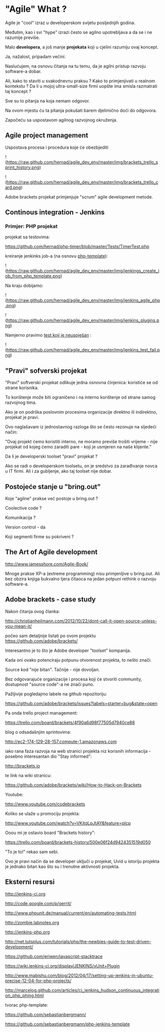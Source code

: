 "Agile" What ?
=============

Agile je "cool" izraz u developerskom svijetu posljednjih godina.

Međutim, kao i svi "hype" izrazi često se agilno upotrebljava a da se i
ne razumije previše.

Malo **developera**, a još manje **projekata** koji u cjelini razumiju ovaj
koncept.

Ja, nažalost, pripadam većini. 

Naslućujem, na osnovu čitanja na tu temu, da je agilni pristup razvoju software-a dobar. 

Ali, kako to staviti u svakodnevnu praksu ? Kako to primjenjivati u realnom kontekstu ? Da li u
mojoj ultra-small-size firmi uopšte ima smisla razmatrati taj koncept ?

Sve su to pitanja na koja nemam odgovor.

Na ovom mjestu ću ta pitanja pokušati barem djelimično doći do odgovora.

Započeću sa uspostavom agilnog razvojnog okruženja.


## Agile project management

Uspostava procesa i procedura koje će obezbjediti

!(https://raw.github.com/hernad/agile_dev_env/master/img/brackets_trello_sprint_history.png)

!(https://raw.github.com/hernad/agile_dev_env/master/img/brackets_trello_card.png)

Adobe brackets projekat primjenjuje "scrum" agile development metode. 

## Continous integration - Jenkins

### Primjer: PHP projekat

projekat sa testovima:

https://github.com/hernad/php-timer/blob/master/Tests/TimerTest.php

kreiranje jenkinks job-a (na osnovu
[php-template](http://jenkins-php.org)): 

!(https://raw.github.com/hernad/agile_dev_env/master/img/jenkings_create_job_from_php_template.png)

Na kraju dobijamo:

!(https://raw.github.com/hernad/agile_dev_env/master/img/jenkins_agile_php.png)

!(https://raw.github.com/hernad/agile_dev_env/master/img/jenkins_plugins.png)

Namjerno pravimo [test koji je
neuspješan](https://github.com/hernad/php-timer/commit/ae3b1b2ccbeccbe65938c0aaba20e8b6249275f9) :

!(https://raw.github.com/hernad/agile_dev_env/master/img/jenkins_test_fail.png)



"Pravi" sofverski projekat
-----------------------------

"Pravi" softverski projekat odlikuje jedna osnovna činjenica: koristiće
se od strane korisnika.

To korištenje može biti ograničeno i na interno korištenje od strane
samog razvojnog tima.

Ako je on podrška poslovnim procesima organizacije direktno ili
indirektno, projekat je pravi.

Ovo naglašavam iz jednostavnog razloga što se često rezonuje na sljedeći
način:

"Ovaj projekt ćemo koristiti interno, ne moramo previše trošiti vrijeme -
nije projekat od kojeg ćemo zaraditi pare - koji je usmjeren na naše
klijente."

Da li je developerski toolset "pravi" projekat ?

Ako se radi o developerskom toolsetu, on je sredstvo za zarađivanje
novca u IT firmi. Ali i za gubljenje, ako taj toolset nije dobar. 

Postojeće stanje u "bring.out"
-------------------------------

Koje "agilne" prakse već postoje u bring.out ?

Coolective code ?

Komunikacija ?

Version control - da

Koji segmenti firme su pokriveni ?


The Art of Agile development
-----------------------------

http://www.jamesshore.com/Agile-Book/

Mnoge prakse XP-a (extreme programming) nisu primjenljive u bring.out.
Ali bez obzira knjiga bukvalno tjera čitaoca na jedan potpuni rethink o
razvoju software-a.  

Adobe brackets - case study
----------------------------

Nakon čitanja ovog članka:

http://christianheilmann.com/2012/10/22/dont-call-it-open-source-unless-you-mean-it/

počeo sam detaljnije listati po ovom projektu  https://github.com/adobe/brackets/

Interesantno je to što je Adobe developer "toolset" kompanija. 

Kada oni ovako potenciraju potpunu otvorenost projekta, to nešto znači.

Source kod "nije bitan". Tačnije - nije dovoljan.

Bez odgovarajuće organizacije i procesa koji će stvoriti community,
dostupnost "source code"-a ne znači puno.

Pažljivije pogledajmo labele na github repozitoriju:

https://github.com/adobe/brackets/issues?labels=starter+bug&state=open

Pa onda trello project management: 

https://trello.com/board/brackets/4f90a6d98f77505d7940ce88

blog o odsadašnjim sprintovima:

http://ec2-174-129-28-157.compute-1.amazonaws.com

iako rana faza razvoja na web stranici projekta niz korisnih informacija - posebno interesantan dio "Stay informed":

http://brackets.io


te link na wiki stranicu:

https://github.com/adobe/brackets/wiki/How-to-Hack-on-Brackets

Youtube:

http://www.youtube.com/codebrackets

Koliko se ulaže u promociju projekta:

http://www.youtube.com/watch?v=VKitqLpJtAY&feature=plcp


Ooou mi je ostavio board "Brackets history":

https://trello.com/board/brackets-history/500e06f24d9424351519d050

"To je to!" rekao sam sebi. 

Ovo je pravi način da se developer uključi u projekat, Uvid u istoriju projekta je jednako bitan kao što su i trenutne aktivnosti projekta.


Eksterni resursi
----------------

http://jenkins-ci.org

http://code.google.com/p/gerrit/

http://www.phpunit.de/manual/current/en/automating-tests.html

http://zombie.labnotes.org

http://jenkins-php.org

http://net.tutsplus.com/tutorials/php/the-newbies-guide-to-test-driven-development/

https://github.com/eriwen/javascript-stacktrace


https://wiki.jenkins-ci.org/display/JENKINS/xUnit+Plugin

http://www.mabishu.com/blog/2012/04/17/setting-up-jenkins-in-ubuntu-precise-12-04-for-php-projects/

http://marcelog.github.com/articles/ci_jenkins_hudson_continuous_integration_php_phing.html


tvorac php-template:

https://github.com/sebastianbergmann/

https://github.com/sebastianbergmann/php-jenkins-template

